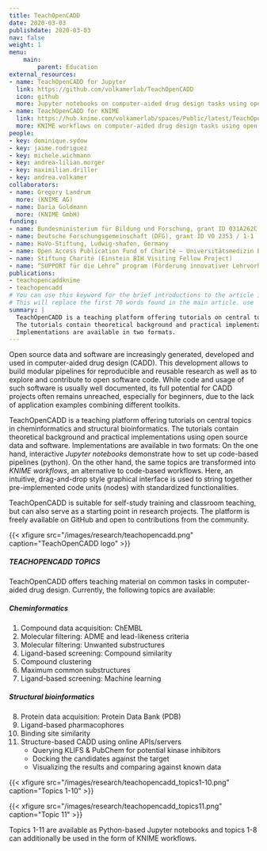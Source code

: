 ```yaml
---
title: TeachOpenCADD
date: 2020-03-03
publishdate: 2020-03-03
nav: false
weight: 1
menu:
    main:
        parent: Education
external_resources:
- name: TeachOpenCADD for Jupyter
  link: https://github.com/volkamerlab/TeachOpenCADD
  icon: github
  more: Jupyter notebooks on computer-aided drug design tasks using open resources
- name: TeachOpenCADD for KNIME
  link: https://hub.knime.com/volkamerlab/spaces/Public/latest/TeachOpenCADD/TeachOpenCADD
  more: KNIME workflows on computer-aided drug design tasks using open resources
people:
- key: dominique.sydow
- key: jaime.rodriguez
- key: michele.wichmann
- key: andrea-lilian.morger
- key: maximilian.driller
- key: andrea.volkamer
collaborators:
- name: Gregory Landrum
  more: (KNIME AG)
- name: Daria Goldmann
  more: (KNIME GmbH)
funding:
- name: Bundesministerium für Bildung und Forschung, grant ID 031A262C
- name: Deutsche Forschungsgemeinschaft (DFG), grant ID VO 2353 / 1-1
- name: HaVo-Stiftung, Ludwig-shafen, Germany
- name: Open Access Publication Fund of Charité – Universitätsmedizin Berlin
- name: Stiftung Charité (Einstein BIH Visiting Fellow Project)
- name: “SUPPORT für die Lehre” program (Förderung innovativer Lehrvorhaben) of Freie Universität Berlin.
publications:
- teachopencaddknime
- teachopencadd
# You can use this keyword for the brief introductions to the article in category listings
# This will replace the first 70 words found in the main article. use | <newline> to use multiline strings!
summary: |
  TeachOpenCADD is a teaching platform offering tutorials on central topics in cheminformatics and structural bioinformatics.
  The tutorials contain theoretical background and practical implementations using open source data and software.
  Implementations are available in two formats.
---
```


Open source data and software are increasingly generated, developed and used in computer-aided drug design (CADD).
This development allows to build modular pipelines for reproducible and reusable research as well as
to explore and contribute to open software code.
While code and usage of such software is usually well documented,
its full potential for CADD projects often remains unreached, especially for beginners,
due to the lack of application examples combining different toolkits.

TeachOpenCADD is a teaching platform offering tutorials on central topics in cheminformatics and structural bioinformatics.
The tutorials contain theoretical background and practical implementations using open source data and software.
Implementations are available in two formats: On the one hand, interactive *Jupyter notebooks* demonstrate how to set up code-based pipelines (python).
On the other hand, the same topics are transformed into *KNIME workflows*, an alternative to code-based workflows.
Here, an intuitive, drag-and-drop style graphical interface is used to string together pre-implemented code units
(nodes) with standardized functionalities.

TeachOpenCADD is suitable for self-study training and classroom teaching, but can also serve as a starting point in
research projects.
The platform is freely available on GitHub and open to contributions from the community.

{{< xfigure src="/images/research/teachopencadd.png" caption="TeachOpenCADD logo" >}}


##### TEACHOPENCADD TOPICS

TeachOpenCADD offers teaching material on common tasks in computer-aided drug design. Currently, the following topics are available:

##### Cheminformatics

1. Compound data acquisition: ChEMBL
2. Molecular filtering: ADME and lead-likeness criteria
3. Molecular filtering: Unwanted substructures
4. Ligand-based screening: Compound similarity
5. Compound clustering
6. Maximum common substructures
7. Ligand-based screening: Machine learning

##### Structural bioinformatics

8. Protein data acquisition: Protein Data Bank (PDB)
9. Ligand-based pharmacophores
10. Binding site similarity
11. Structure-based CADD using online APIs/servers
    * Querying KLIFS & PubChem for potential kinase inhibitors
    * Docking the candidates against the target
    * Visualizing the results and comparing against known data


{{< xfigure src="/images/research/teachopencadd_topics1-10.png" caption="Topics 1-10" >}}

{{< xfigure src="/images/research/teachopencadd_topics11.png" caption="Topic 11" >}}

Topics 1-11 are available as Python-based Jupyter notebooks and topics 1-8 can additionally be used in the form of
KNIME workflows.
